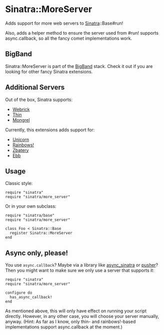 Sinatra::MoreServer
===================

Adds support for more web servers to [Sinatra](http://sinatrarb.com)::Base#run!

Also, adds a helper method to ensure the server used from #run! supports async.callback, so all the
fancy comet implementations work.

BigBand
-------

Sinatra::MoreServer is part of the [BigBand](http://github.com/rkh/big_band) stack.
Check it out if you are looking for other fancy Sinatra extensions.

Additional Servers
------------------

Out of the box, Sinatra supports:

* [Webrick](http://www.ruby-doc.org/stdlib/libdoc/webrick/rdoc/)
* [Thin](http://code.macournoyer.com/thin/)
* [Mongrel](http://mongrel.rubyforge.org/)

Currently, this extensions adds support for:

* [Unicorn](http://unicorn.bogomips.org/)
* [Rainbows!](http://rainbows.bogomips.org/)
* [Zbatery](http://zbatery.bogomip.org/)
* [Ebb](http://ebb.rubyforge.org/)

Usage
-----

Classic style:

    require "sinatra"
    require "sinatra/more_server"

Or in your own subclass:

    require "sinatra/base"
    require "sinatra/more_server"
    
    class Foo < Sinatra::Base
      register Sinatra::MoreServer
    end

Async only, please!
-------------------

You use `async.callback`? Maybe via a library like [async\_sinatra](http://github.com/raggi/async_sinatra)
or [pusher](http://github.com/macournoyer/pusher)? Then you might want to make sure we only use a server
that supports it:

    require "sinatra"
    require "sinatra/more_server"
    
    configure do
      has_async_callback!
    end

As mentioned above, this will only have effect on running your script directly. However, in any other case,
you will choose your server manually, anyway. (Hint: As far as I know, only thin- and rainbows!-based implementations
support async.callback at the moment.)
